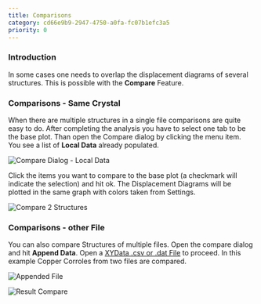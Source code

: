 ```yaml
---
title: Comparisons
category: cd66e9b9-2947-4750-a0fa-fc07b1efc3a5
priority: 0
---
```

### Introduction

In some cases one needs to overlap the displacement diagrams of several structures. This is possible with the **Compare** Feature. 

### Comparisons  - Same Crystal

When there are multiple structures in a single file comparisons are quite easy to do. After completing the analysis you have to select one tab to be the base plot. Than open the Compare dialog by clicking the menu item. You see a list of **Local Data** already populated.

![Compare Dialog - Local Data](/uploads/compare1.png)

Click the items you want to compare to the base plot (a checkmark will indicate the selection) and hit ok. The Displacement Diagrams will be plotted in the same graph with colors taken from Settings.

![Compare 2 Structures](/uploads/compare2.png)

### Comparisons - other File

You can also compare Structures of multiple files. Open the compare dialog and hit **Append Data**. Open a [XYData .csv or .dat File](/docs/export-plots-and-data) to proceed. In this example Copper Corroles from two files are compared.

![Appended File](/uploads/appended.png)

![Result Compare](/uploads/compare4.png)